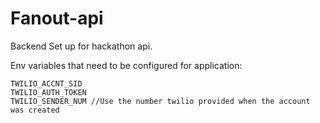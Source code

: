 # Fanout-api
Backend Set up for hackathon api.

Env variables that need to be configured for application:

```
TWILIO_ACCNT_SID
TWILIO_AUTH_TOKEN
TWILIO_SENDER_NUM //Use the number twilio provided when the account was created
```
